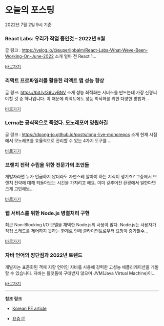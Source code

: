 # 오늘의 포스팅 
2022년 7월 2일 9시 기준 

###  React Labs: 우리가 작업 중인것 – 2022년 6월 

 글 링크 : https://velog.io/@superlipbalm/React-Labs-What-Weve-Been-Working-On-June-2022 소개 얼마 전 React 1... 

 [바로가기](https://kofearticle.substack.com/p/korean-fe-article-react-labs-2022) 

###  리액트 프로파일러를 활용한 리액트 앱 성능 향상 

 글 링크: https://bit.ly/39UyBNV 소개 성능 최적화는 서비스를 만드는데 가장 신경써야할 것 중 하나입니다. 이 때문에 리액트에도 성능 최적화를 위한 다양한 방법과... 

 [바로가기](https://kofearticle.substack.com/p/korean-fe-article--aea) 

###  Lerna는 공식적으로 죽었다. 모노레포여 영원하길 

 글 링크 : https://doong-jo.github.io/posts/long-live-monorepos 소개 현재 시점에서 모노레포를 효율적으로 관리할 수 있는 4가지 도구를 ... 

 [바로가기](https://kofearticle.substack.com/p/korean-fe-article-lerna-) 

### 브랜치 전략 수립을 위한 전문가의 조언들 

 개발자라면 누가 언급하지 않더라도 자연스레 알아야 하는 지식이 생기죠? 그중에서 브랜치 전략에 대해 되돌아보는 시간을 가지려고 해요. 이미 갖추어진 환경에서 일한다면 크게 고민해보... 

 [바로가기](https://yozm.wishket.com/magazine/detail/1558/) 

### 웹 서비스를 위한 Node.js 병렬처리 구현 

 최근 Non-Blocking I/O 모델을 채택한 Node.js의 사용이 많다. Node.js는 사용자가 직접 스레드를 제어하지 못하는 한계로 인해 클라이언트로부터 요청이 증가할수... 

 [바로가기](https://yozm.wishket.com/magazine/detail/1556/) 

### 자바 언어의 장단점과 2022년 트렌드 

 개발자는 표준화된 객체 지향 언어인 자바를 사용해 강력한 고성능 애플리케이션을 개발할 수 있습니다. 자바는 플랫폼에 구애받지 않으며 JVM(Java Virtual Machine)이... 

 [바로가기](https://yozm.wishket.com/magazine/detail/1555/) 

---

**참조 링크**

- [Korean FE article](https://kofearticle.substack.com) 

- [요즘 IT](https://yozm.wishket.com/magazine) 

